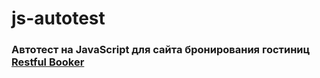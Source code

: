 # js-autotest
###   <h3 align="left">Автотест на JavaScript для сайта бронирования гостиниц <a href="https://automationintesting.online/">Restful Booker</a></h3>
